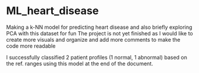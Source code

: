 # ML_heart_disease
Making a k-NN model for predicting heart disease and also briefly exploring PCA with this dataset for fun
The project is not yet finished as I would like to create more visuals and organize and add more comments to make the code more readable


I successfully classified 2 patient profiles (1 normal, 1 abnormal) based on the ref. ranges using this model at the end of the document.
